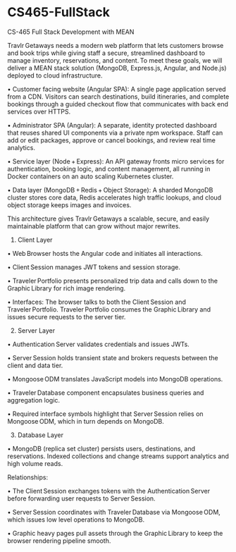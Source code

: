 # CS465-FullStack
CS-465 Full Stack Development with MEAN

Travlr Getaways needs a modern web platform that lets customers browse and book trips while giving staff a secure, streamlined dashboard to manage inventory, reservations, and content. To meet these goals, we will deliver a MEAN stack solution (MongoDB, Express.js, Angular, and Node.js) deployed to cloud infrastructure.

•	Customer facing website (Angular SPA): A single page application served from a CDN. Visitors can search destinations, build itineraries, and complete bookings through a guided checkout flow that communicates with back end services over HTTPS.

•	Administrator SPA (Angular): A separate, identity protected dashboard that reuses shared UI components via a private npm workspace. Staff can add or edit packages, approve or cancel bookings, and review real time analytics.

•	Service layer (Node + Express): An API gateway fronts micro services for authentication, booking logic, and content management, all running in Docker containers on an auto scaling Kubernetes cluster.

•	Data layer (MongoDB + Redis + Object Storage): A sharded MongoDB cluster stores core data, Redis accelerates high traffic lookups, and cloud object storage keeps images and invoices.

This architecture gives Travlr Getaways a scalable, secure, and easily maintainable platform that can grow without major rewrites.

1.	Client Layer
   
•	Web Browser hosts the Angular code and initiates all interactions.

•	Client Session manages JWT tokens and session storage.

•	Traveler Portfolio presents personalized trip data and calls down to the Graphic Library for rich image rendering.

•	Interfaces: The browser talks to both the Client Session and Traveler Portfolio. Traveler Portfolio consumes the Graphic Library and issues secure requests to the server tier.

2.	Server Layer
   
•	Authentication Server validates credentials and issues JWTs.

•	Server Session holds transient state and brokers requests between the client and data tier.

•	Mongoose ODM translates JavaScript models into MongoDB operations.

•	Traveler Database component encapsulates business queries and aggregation logic.

•	Required interface symbols highlight that Server Session relies on Mongoose ODM, which in turn depends on MongoDB.

3.	Database Layer
   
•	MongoDB (replica set cluster) persists users, destinations, and reservations. Indexed collections and change streams support analytics and high volume reads.

Relationships:

•	The Client Session exchanges tokens with the Authentication Server before forwarding user requests to Server Session.

•	Server Session coordinates with Traveler Database via Mongoose ODM, which issues low level operations to MongoDB.

•	Graphic heavy pages pull assets through the Graphic Library to keep the browser rendering pipeline smooth.

